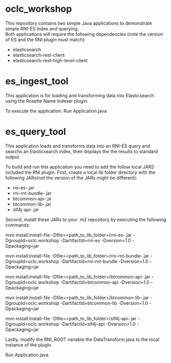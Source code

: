 # oclc_workshop
This repository contains two simple Java applications to demonstrate simple RNI-ES index and querying.   
Both applications will require the following dependencies (note the version of ES and the RNI plugin must match):
  - elasticsearch <version>
  - elasticsearch-rest-client <version>
  - elasticsearch-rest-high-level-client <version>

# es_ingest_tool
This application is for loading and transforming data into Elasticsearch using the Rosette Name Indexer plugin.

To execute the application: Run Application.java

# es_query_tool
This application loads and transforms data into an RNI-ES query and searchs an Elasticsearch index, then displays the 
the results to standard output.

To build and run this application you need to add the follow local JARS included the RNI plugin.
First, create a local lib folder directory with the following JARs(not the version of the JARs might be different):
  - rni-es-<version>.jar
  - rni-rnt-bundle-<version>.jar
  - btcommon-api-<version>.ja
  - btcommon-lib-<version>.jar
  - slf4j-api-<version>.jar

Second, install these JARs to your .m2 repository by executing the following commands:

mvn install:install-file -Dfile=<path_to_lib_folder>/rni-es-<version>.jar -DgroupId=oclc.workshop -DartifactId=rni-es -Dversion=1.0 -Dpackaging=jar

mvn install:install-file -Dfile=<path_to_lib_folder>/rni-rnt-bundle-<version>.jar -DgroupId=oclc.workshop -DartifactId=rni-rnt-bundle -Dversion=1.0 -Dpackaging=jar

mvn install:install-file -Dfile=<path_to_lib_folder>/btcommon-api-<version>.jar -DgroupId=oclc.workshop -DartifactId=btcommon-api -Dversion=1.0 -Dpackaging=jar

mvn install:install-file -Dfile=<path_to_lib_folder>/btcommon-lib-<version>.jar -DgroupId=oclc.workshop -DartifactId=btcommon-lib -Dversion=1.0 -Dpackaging=jar

mvn install:install-file -Dfile=<path_to_lib_folder>/slf4j-api-<version>.jar -DgroupId=oclc.workshop -DartifactId=slf4j-api -Dversion=1.0 -Dpackaging=jar

Lastly, modify the RNI_ROOT variable the DataTransform.java to the local instance of the plugin.

Run Application.java
